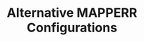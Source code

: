 ---
title: Alternative MAPPERR Configurations
linkTitle: Alternative Configurations
#description: Details about the MAPPERR system
#menu: {main: {weight: 20, pre: "<i class='fa-solid fa-map'></i>"}}
weight: 20
---